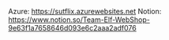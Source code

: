 Azure: https://sutflix.azurewebsites.net 
Notion: https://www.notion.so/Team-Elf-WebShop-9e63f1a7658646d093e6c2aaa2adf076
